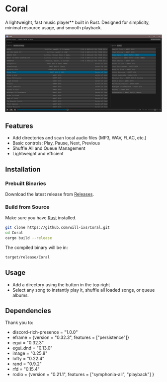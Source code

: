 # Coral

A lightweight, fast music player** built in Rust. Designed for simplicity, minimal resource usage, and smooth playback.

![Coral Screenshot](screenshots/screenshot1.png) <!-- Optional: Replace with your image -->

## Features

- Add directories and scan local audio files (MP3, WAV, FLAC, etc.)
- Basic controls: Play, Pause, Next, Previous
- Shuffle All and Queue Management 
- Lightweight and efficient

## Installation

### Prebuilt Binaries

Download the latest release from [Releases](https://github.com/will-ixs/Coral/releases).

### Build from Source

Make sure you have [Rust](https://www.rust-lang.org/tools/install) installed.

```bash
git clone https://github.com/will-ixs/Coral.git
cd Coral
cargo build --release
```

The compiled binary will be in:

```bash
target/release/Coral
```

## Usage

- Add a directory using the button in the top right
- Select any song to instantly play it, shuffle all loaded songs, or queue albums.

## Dependencies
Thank you to:
- discord-rich-presence = "1.0.0"
- eframe = {version = "0.32.3", features = ["persistence"]}
- egui = "0.32.3"
- egui_dnd = "0.13.0"
- image = "0.25.8"
- lofty = "0.22.4"
- rand = "0.9.2"
- rfd = "0.15.4"
- rodio = {version = "0.21.1", features = ["symphonia-all", "playback"] }
